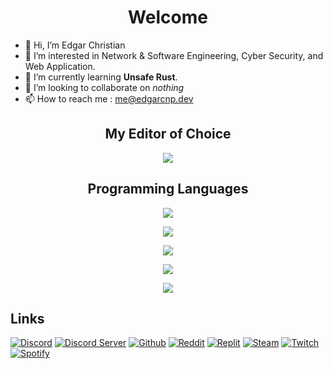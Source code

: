 <h1 align="center">Welcome</h1>

- 👋 Hi, I’m Edgar Christian
- 👀 I’m interested in Network & Software Engineering, Cyber Security, and Web Application.
- 🌱 I’m currently learning **Unsafe Rust**.
- 💞️ I’m looking to collaborate on *nothing*
- 📫 How to reach me : me@edgarcnp.dev

<h2 align="center">My Editor of Choice</h2>
<p align="center">
<img src="https://skillicons.dev/icons?i=neovim">
  
<h2 align="center">Programming Languages</h2>
<p align="center">
<img src="https://skillicons.dev/icons?i=rust,wasm,c,cpp,go,lua,py">

<p align="center">
<img src="https://streak-stats.demolab.com?user=edgarcnp&theme=tokyonight&hide_border=true&date_format=M%20j%5B%2C%20Y%5D&mode=weekly&fire=EB0000&stroke=B98CEB&currStreakNum=EB0000">

<p align="center">
<img src="https://github-readme-stats.vercel.app/api?username=edgarcnp&hide=stars,contribs&count_private=true&show_icons=true&theme=tokyonight&hide_border=true">

<p align="center">
<img src="https://github-readme-stats.vercel.app/api/top-langs/?username=edgarcnp&hide_progress=true&theme=tokyonight&hide_border=true">

<p align="center">
<img src="https://spotify-github-profile.vercel.app/api/view?uid=christian.edgar&cover_image=false&theme=default&show_offline=true&background_color=121212&interchange=true&bar_color=53b14f&bar_color_cover=false">

## Links
[![Discord](https://dcbadge.vercel.app/api/shield/255686217302147072?theme=discord-inverted&style=flat&logoColor=presence)](https://www.discord.com/users/255686217302147072)
[![Discord Server](https://dcbadge.vercel.app/api/server/dnjmapazEF?theme=discord-inverted&style=flat)](https://discord.gg/dnjmapazEF)
[![Github](https://img.shields.io/badge/GitHub-100000?style=flat&logo=github&logoColor=white)](https://www.github.com/edgarcnp)
[![Reddit](https://img.shields.io/badge/Reddit-FF4500?style=flat&logo=reddit&logoColor=white)](https://www.reddit.com/user/Pecorino-Romano)
[![Replit](https://img.shields.io/badge/replit-667881?style=flat&logo=replit&logoColor=white)](https://replit.com/@edgarcnp)
[![Steam](https://img.shields.io/badge/Steam-000000?style=flat&logo=steam&logoColor=white)](https://steamcommunity.com/id/officialedgarc)
[![Twitch](https://img.shields.io/badge/Twitch-9146FF?style=flat&logo=twitch&logoColor=white)](https://www.twitch.tv/pecorinoromano)
[![Spotify](https://img.shields.io/badge/Spotify-1ED760?&style=flat&logo=spotify&logoColor=white)](https://open.spotify.com/user/christian.edgar?si=501ec8cf3bf34cf5)

<!---
edgarcnp/edgarcnp is a ✨ special ✨ repository because its `README.md` (this file) appears on your GitHub profile.
You can click the Preview link to take a look at your changes.
--->
